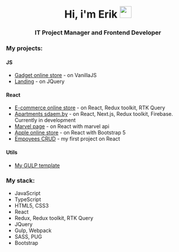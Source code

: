 <h1 align="center">Hi, i'm Erik</a> 
<img src="https://github.com/blackcater/blackcater/raw/main/images/Hi.gif" height="32"/></h1>
<h3 align="center">IT Project Manager and Frontend Developer</h3>

### My projects:

#### JS
- [Gadget online store](https://github.com/Eri4ka/gadget_site) - on VanillaJS
- [Landing](https://github.com/Eri4ka/jquery_site) - on JQuery

#### React
- [E-commerce online store](https://github.com/Eri4ka/e-commerce) - on React, Redux toolkit, RTK Query
- [Apartments sdaem.by](https://github.com/Eri4ka/Sdaem-site) - on React, Next.js, Redux toolkit, Firebase. Currently in development
- [Marvel page](https://github.com/Eri4ka/Marvel) - on React with marvel api
- [Apple online store](https://github.com/Eri4ka/Apple-store) - on React with Bootstrap 5
- [Empoyees CRUD](https://github.com/Eri4ka/Employees) - my first project on React

#### Utils
- [My GULP template](https://github.com/Eri4ka/My-gulp-template)

### My stack:
- JavaScript
- TypeScript
- HTML5, CSS3
- React
- Redux, Redux toolkit, RTK Query
- JQuery
- Gulp, Webpack
- SASS, PUG
- Bootstrap
<!--
**Eri4ka/Eri4ka** is a ✨ _special_ ✨ repository because its `README.md` (this file) appears on your GitHub profile.

Here are some ideas to get you started:

- 🔭 I’m currently working on ...
- 🌱 I’m currently learning ...
- 👯 I’m looking to collaborate on ...
- 🤔 I’m looking for help with ...
- 💬 Ask me about ...
- 📫 How to reach me: ...
- 😄 Pronouns: ...
- ⚡ Fun fact: ...
-->
